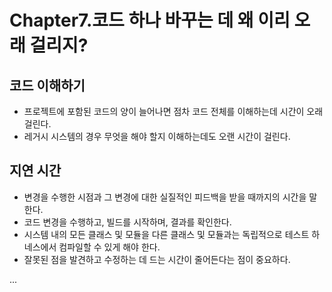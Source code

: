 # Chapter7.코드 하나 바꾸는 데 왜 이리 오래 걸리지?

 ## 코드 이해하기
 - 프로젝트에 포함된 코드의 양이 늘어나면 점차 코드 전체를 이해하는데 시간이 오래 걸린다.
 - 레거시 시스템의 경우 무엇을 해야 할지 이해하는데도 오랜 시간이 걸린다.

## 지연 시간
- 변경을 수행한 시점과 그 변경에 대한 실질적인 피드백을 받을 때까지의 시간을 말한다.
- 코드 변경을 수행하고, 빌드를 시작하며, 결과를 확인한다.
- 시스템 내의 모든 클래스 및 모듈을 다른 클래스 및 모듈과는 독립적으로 테스트 하네스에서 컴파일할 수 있게 해야 한다.
- 잘못된 점을 발견하고 수정하는 데 드는 시간이 줄어든다는 점이 중요하다.

...
